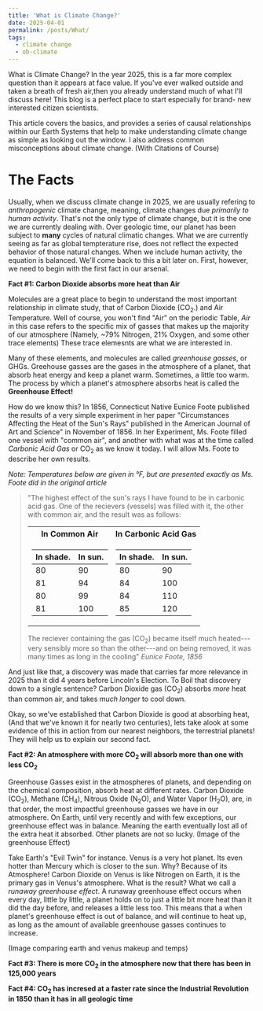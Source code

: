 ```yaml
---
title: 'What is Climate Change?'
date: 2025-04-01
permalink: /posts/What/
tags:
  - climate change
  - ob-climate
---
```


What is Climate Change? In the year 2025, this is a far more complex question than it appears at face value. 
If you've ever walked outside and taken a breath of fresh air,then you already understand much of what I'll discuss here!
This blog is a perfect place to start especially for brand-
new interested citizen scientists.

This article covers the basics, and provides a series of causal relationships within our Earth Systems that 
help to make understanding climate change as simple as looking out the window. I also address common misconceptions about climate change. 
(With Citations of Course)

The Facts
======

Usually, when we discuss climate change in 2025, we are usually refering to *anthropogenic* climate change, meaning, climate changes due *primarily to human activity*.
That's not the only type of climate change, but it is the one we are currently dealing with. Over geologic time, our planet has been subject to **many** cycles of natural climatic changes. 
What we are currently seeing as far as global tempterature rise, does not reflect the expected behavior of those natural changes. When we include human activity, the equation is balanced. 
We'll come back to this a bit later on. First, however, we need to begin with the first fact in our arsenal. 

**Fact #1: Carbon Dioxide absorbs more heat than Air**

Molecules are a great place to begin to understand the most important relationship in climate study, that of Carbon Dioxide (CO<sub>2</sub>.) and Air Temperature. Well of course, you won't find "Air" on the periodic Table,
*Air* in this case refers to the specific mix of gasses that makes up the majority of our atmosphere (Namely, ~79% Nitrogen, 21% Oxygen, and some other trace elements) These trace elemesnts are what we are interested in. 

Many of these elements, and molecules are called *greenhouse gasses*, or GHGs. Greehouse gasses are the gases in the atmosphere of a planet, that absorb heat energy and keep a planet warm. 
Sometimes, a little too warm. The process by which a planet's atmosphere absorbs heat is called the **Greenhouse Effect!**

How do we know this? In 1856, Connecticut Native Eunice Foote published the results of a very simple experiment in her paper "Circumstances Affecting the Heat of the Sun's Rays" published in the American Journal of Art and Science" in November of 1856. In her Experiment, Ms. Foote filled one vessel with "common air", and another with what was at the time called *Carbonic Acid Gas* or CO<sub>2</sub> as we know it today. I will allow Ms. Foote to describe her own results.

*Note: Temperatures below are given in °F, but are presented exactly as Ms. Foote did in the original article*

<blockquote>
"The highest effect of the sun's rays I have found to be in carbonic acid gas.
One of the recievers (vessels) was filled with it, the other with common air, and the result was as follows:
<table>
  <tr><th>In Common Air </th><th>In Carbonic Acid Gas</th></tr>
  <tr><td>

  |In shade.| In sun. |
  |--|--|
  |80| 90|
  |81| 94|
  |80| 99|
  |81| 100|

  </td><td>

  |In shade.| In sun.|
  |--|--|
  |80| 90|
  |84| 100|
  |84| 110|
  |85| 120|

  </td></tr> </table>

The reciever containing the gas (CO<sub>2</sub>) became itself much heated---very sensibly more so than the other---and on being removed, it was many times as long in the cooling" 
 <cite>Eunice Foote, 1856</cite>

</blockquote>

And just like that, a discovery was made that carries far more relevance in 2025 than it did 4 years before Lincoln's Election. To Boil that discovery down to a single sentence?
Carbon Dioxide gas (CO<sub>2</sub>) absorbs *more* heat than common air, and takes *much longer* to cool down. 

Okay, so we've established that Carbon Dioxide is good at absorbing heat, (And that we've known it for nearly two centuries), lets take alook at some evidence of this in action from our nearest neighbors, 
the terrestrial planets! They will help us to explain our second fact.


**Fact #2: An atmosphere with more CO<sub>2</sub> will absorb more than one with less CO<sub>2</sub>**

Greenhouse Gasses exist in the atmospheres of planets, and depending on the chemical composition, absorb heat at different rates. 
Carbon Dioxide (CO<sub>2</sub>), Methane (CH<sub>4</sub>), Nitrous Oxide (N<sub>2</sub>O), and Water Vapor (H<sub>2</sub>O), are, in that order, the most impactful greenhouse gasses we have in our atmosphere.
On Earth, until very recently and with few exceptions, our greenhouse effect was in balance. Meaning the earth eventually lost all of the extra heat it absorbed. 
Other planets are not so lucky. (Image of the greenhouse Effect)

Take Earth's "Evil Twin" for instance. Venus is a very hot planet. Its even hotter than Mercury which is closer to the sun. Why? Because of its Atmosphere!
Carbon Dioxide on Venus is like Nitrogen on Earth, it is the primary gas in Venus's atmosphere. 
What is the result? What we call a *runaway greenhouse effect*. A runaway greenhouse effect occurs when every day, little by little, a planet holds on to just a little bit more heat than it did the day before, and releases a little less too. This means that a when planet's greenhouse effect is out of balance, and will continue to heat up, as long as the amount of available greenhouse gasses continues to increase.

(Image comparing earth and venus makeup and temps)

**Fact #3: There is more CO<sub>2</sub> in the atmosphere now that there has been in 125,000 years**

**Fact #4: CO<sub>2</sub> has incresed at a faster rate since the Industrial Revolution in 1850 than it has in all geologic time**








